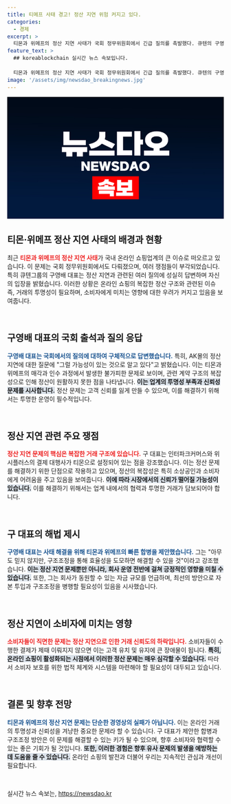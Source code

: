 ```yaml
---
title: 티메프 사태 경고! 정산 지연 위험 커지고 있다.
categories:
  - 경제
excerpt: >
  티몬과 위메프의 정산 지연 사태가 국회 정무위원회에서 긴급 질의를 촉발했다. 큐텐의 구영배 대표는 상황의 심각성을 인정하며, 이 문제의 해결책으로 두 회사를 조속히 합병해야 한다고 강조했다.
feature_text: >
  ## koreablockchain 실시간 뉴스 속보입니다.

  티몬과 위메프의 정산 지연 사태가 국회 정무위원회에서 긴급 질의를 촉발했다. 큐텐의 구영배 대표는 상황의 심각성을 인정하며, 이 문제의 해결책으로 두 회사를 조속히 합병해야 한다고 강조했다.
image: '/assets/img/newsdao_breakingnews.jpg'
---
```


<p><img src="/assets/img/newsdao_breakingnews.jpg" alt="koreablockchain 속보" /></p>

<h2 data-ke-size="size26">티몬·위메프 정산 지연 사태의 배경과 현황</h2>

<p data-ke-size="size16">최근 <b><span style="color: #ee2323;">티몬과 위메프의 정산 지연 사태</span></b>가 국내 온라인 쇼핑업계의 큰 이슈로 떠오르고 있습니다. 이 문제는 국회 정무위원회에서도 다뤄졌으며, 여러 쟁점들이 부각되었습니다. 특히 큐텐그룹의 구영배 대표는 정산 지연과 관련된 여러 질의에 성실히 답변하며 자신의 입장을 밝혔습니다. 이러한 상황은 온라인 쇼핑의 복잡한 정산 구조와 관련된 이슈 즉, 거래의 투명성이 필요하며, 소비자에게 미치는 영향에 대한 우려가 커지고 있음을 보여줍니다. </p>

<p data-ke-size="size16">&nbsp;</p>

<h2 data-ke-size="size26">구영배 대표의 국회 출석과 질의 응답</h2>

<p data-ke-size="size16"><b><span style="color: #1a5490;">구영배 대표는 국회에서의 질의에 대하여 구체적으로 답변했습니다.</span></b> 특히, AK몰의 정산 지연에 대한 질문에 "그럴 가능성이 있는 것으로 알고 있다"고 밝혔습니다. 이는 티몬과 위메프의 매각과 인수 과정에서 발생한 불가피한 문제로 보이며, 관련 계약 구조의 복잡성으로 인해 정산이 원활하지 못한 점을 나타냅니다. <b><span style="background-color: #21538527;">이는 업계의 투명성 부족과 신뢰성 문제를 시사합니다.</span></b> 정산 문제는 고객 신뢰를 잃게 만들 수 있으며, 이를 해결하기 위해서는 투명한 운영이 필수적입니다.</p>

<p data-ke-size="size16">&nbsp;</p>

<h2 data-ke-size="size26">정산 지연 관련 주요 쟁점</h2>

<p data-ke-size="size16"><b><span style="color: #ee2323;">정산 지연 문제의 핵심은 복잡한 거래 구조에 있습니다.</span></b> 구 대표는 인터파크커머스와 위시플러스의 결제 대행사가 티몬으로 설정되어 있는 점을 강조했습니다. 이는 정산 문제를 해결하기 위한 단점으로 작용하고 있으며, 정산의 복잡성은 특히 소상공인과 소비자에게 어려움을 주고 있음을 보여줍니다. <b><span style="background-color: #21538527;">이에 따라 시장에서의 신뢰가 떨어질 가능성이 있습니다.</span></b> 이를 해결하기 위해서는 업계 내에서의 협력과 투명한 거래가 담보되어야 합니다.</p>

<p data-ke-size="size16">&nbsp;</p>

<h2 data-ke-size="size26">구 대표의 해법 제시</h2>

<p data-ke-size="size16"><b><span style="color: #1a5490;">구영배 대표는 사태 해결을 위해 티몬과 위메프의 빠른 합병을 제안했습니다.</span></b> 그는 "아무도 믿지 않지만, 구조조정을 통해 효율성을 도모하면 해결할 수 있을 것"이라고 강조했습니다. <b><span style="background-color: #21538527;">이는 정산 지연 문제뿐만 아니라, 회사 운영 전반에 걸쳐 긍정적인 영향을 미칠 수 있습니다.</span></b> 또한, 그는 회사가 동원할 수 있는 자금 규모를 언급하며, 최선의 방안으로 자본 투입과 구조조정을 병행할 필요성이 있음을 시사했습니다.</p>

<p data-ke-size="size16">&nbsp;</p>

<h2 data-ke-size="size26">정산 지연이 소비자에 미치는 영향</h2>

<p data-ke-size="size16"><b><span style="color: #ee2323;">소비자들이 직면한 문제는 정산 지연으로 인한 거래 신뢰도의 하락입니다.</span></b> 소비자들이 수행한 결제가 제때 이뤄지지 않으면 이는 고객 유치 및 유지에 큰 장애물이 됩니다. <b><span style="background-color: #21538527;">특히, 온라인 쇼핑이 활성화되는 시점에서 이러한 정산 문제는 매우 심각할 수 있습니다.</span></b> 따라서 소비자 보호를 위한 법적 체계와 시스템을 마련해야 할 필요성이 대두되고 있습니다.</p>

<p data-ke-size="size16">&nbsp;</p>

<h2 data-ke-size="size26">결론 및 향후 전망</h2>

<p data-ke-size="size16"><b><span style="color: #1a5490;">티몬과 위메프의 정산 지연 문제는 단순한 경영상의 실패가 아닙니다.</span></b> 이는 온라인 거래의 투명성과 신뢰성을 겨냥한 중요한 문제라 할 수 있습니다. 구 대표가 제안한 합병과 구조조정 방안은 이 문제를 해결할 수 있는 키가 될 수 있으며, 향후 소비자와 협력할 수 있는 좋은 기회가 될 것입니다. <b><span style="background-color: #21538527;">또한, 이러한 경험은 향후 유사 문제의 발생을 예방하는 데 도움을 줄 수 있습니다.</span></b> 온라인 쇼핑의 발전과 더불어 우리는 지속적인 관심과 개선이 필요합니다.</p>

<p data-ke-size="size16">&nbsp;</p>
실시간 뉴스 속보는, <a href="https://newsdao.kr" rel="dofollow">https://newsdao.kr</a>



